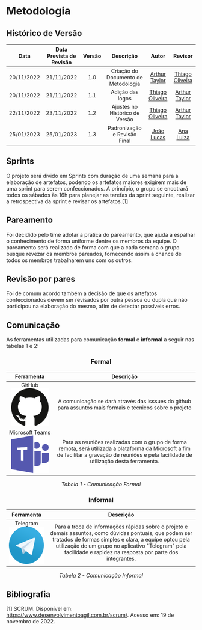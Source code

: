 # Metodologia 

## <a>Histórico de Versão</a>
|    Data    | Data Prevista de Revisão | Versão |              Descrição              |                     Autor                      |                    Revisor                     |
| :--------: | :----------------------: | :----: | :---------------------------------: | :--------------------------------------------: | :--------------------------------------------: |
| 20/11/2022 |        21/11/2022        |  1.0   | Criação do Documento de Metodologia |   [Arthur Taylor](https://github.com/Eruel6)   | [Thiago Oliveira](https://github.com/Thiab394) |
| 20/11/2022 |        21/11/2022        |  1.1   |          Adição das logos           | [Thiago Oliveira](https://github.com/Thiab394) |   [Arthur Taylor](https://github.com/Eruel6)   |
| 22/11/2022 |        23/11/2022        |  1.2   |   Ajustes no Histórico de Versão    | [Thiago Oliveira](https://github.com/Thiab394) |   [Arthur Taylor](https://github.com/Eruel6)   |
| 25/01/2023 |        25/01/2023        |  1.3   |    Padronização e Revisão Final     |   [João Lucas](https://github.com/HacKairos)   |     [Ana Luiza](https://github.com/AnHoff)     |

## <a>Sprints</a>

O projeto será divido em Sprints com duração de uma semana para a elaboração de artefatos, podendo os artefatos maiores exigirem mais de uma sprint para serem confeccionados. A princípio, o grupo se encotrará todos os sábados às 16h para planejar as tarefas da sprint seguinte, realizar a retrospectiva da sprint e revisar os artefatos.[1]

## <a>Pareamento</a>

Foi decidido pelo time adotar a prática do pareamento, que ajuda a espalhar o conhecimento de forma uniforme dentre os membros da equipe. O pareamento será realizado de forma com que a cada semana o grupo busque revezar os membros pareados, fornecendo assim a chance de todos os membros trabalharem uns com os outros. 

## <a>Revisão por pares</a>

Foi de comum acordo também a decisão de que os artefatos confeccionados devem ser revisados por outra pessoa ou dupla que não participou na elaboração do mesmo, afim de detectar possíveis erros.

## <a>Comunicação</a>
As ferramentas utilizadas para comunicação **formal** e **informal** a seguir nas tabelas 1 e 2:

<center>

### <a>Formal </a>

|                                                 Ferramenta                                                  |                                                                                           Descrição                                                                                           |
| :---------------------------------------------------------------------------------------------------------: | :-------------------------------------------------------------------------------------------------------------------------------------------------------------------------------------------: |
|         GitHub  <img src="../../assets/ferramentasLogo/github.svg" width="100" height="100"></img>          |                                           A comunicação se dará através das isssues do github para assuntos mais formais e técnicos sobre o projeto                                           |
| Microsoft Teams <img src="../../assets/ferramentasLogo/microsoft-teams.svg" width="100" height="100"></img> | Para as reuniões realizadas com o grupo de forma remota, será utilizada a plataforma da Microsoft a fim de facilitar a gravação de reuniões e pela facilidade de utilização desta ferramenta. |

*Tabela 1 - Comunicação Formal*

### <a>Informal</a>

|                                          Ferramenta                                           |                                                                                                                                      Descrição                                                                                                                                       |
| :-------------------------------------------------------------------------------------------: | :----------------------------------------------------------------------------------------------------------------------------------------------------------------------------------------------------------------------------------------------------------------------------------: |
| Telegram <img src="../../assets/ferramentasLogo/telegram.svg" width="100" height="100"></img> | Para a troca de informações rápidas sobre o projeto e demais assuntos, como dúvidas pontuais, que podem ser tratados de formas simples e clara, a equipe optou pela utilização de um grupo no aplicativo "Telegram" pela facilidade e rapidez na resposta por parte dos integrantes. |

*Tabela 2 - Comunicação Informal*

</center>

## <a>Bibliografia</a>
[1] SCRUM. Disponível em: https://www.desenvolvimentoagil.com.br/scrum/. Acesso em: 19 de novembro de 2022.
